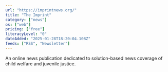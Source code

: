```yaml
---
url: "https://imprintnews.org/"
title: "The Imprint"
category: ["news"]
os: ["web"]
pricing: ["free"]
literacyLevel: "0"
dateAdded: "2025-01-28T18:20:04.108Z"
feeds: ["RSS", "Newsletter"]
---
```


An online news publication dedicated to solution-based news coverage of child welfare and juvenile justice.